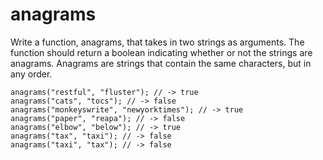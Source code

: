 # anagrams

Write a function, anagrams, that takes in two strings as arguments. The function should return a boolean indicating whether or not the strings are anagrams. Anagrams are strings that contain the same characters, but in any order.

```
anagrams("restful", "fluster"); // -> true
anagrams("cats", "tocs"); // -> false
anagrams("monkeyswrite", "newyorktimes"); // -> true
anagrams("paper", "reapa"); // -> false
anagrams("elbow", "below"); // -> true
anagrams("tax", "taxi"); // -> false
anagrams("taxi", "tax"); // -> false
```
